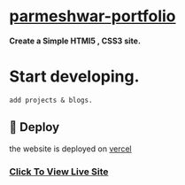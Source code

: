 # [parmeshwar-portfolio](https://parmeshwar-portfolio.vercel.app/)

   **Create a Simple HTMl5 , CSS3 site.**


#  **Start developing.**

    add projects & blogs.
    
    
## 💫 Deploy

the website is deployed on [vercel](https://vercel.com/)

### [Click To View Live Site](https://parmeshwar-portfolio.vercel.app/)
